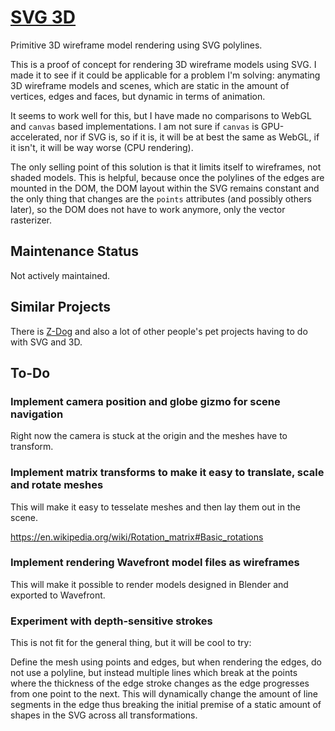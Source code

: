 # [SVG 3D](https://tomashubelbauer.github.io/svg-3d)

Primitive 3D wireframe model rendering using SVG polylines.

This is a proof of concept for rendering 3D wireframe models using SVG. I made
it to see if it could be applicable for a problem I'm solving: anymating 3D
wireframe models and scenes, which are static in the amount of vertices, edges
and faces, but dynamic in terms of animation.

It seems to work well for this, but I have made no comparisons to WebGL and
`canvas` based implementations. I am not sure if `canvas` is GPU-accelerated,
nor if SVG is, so if it is, it will be at best the same as WebGL, if it isn't,
it will be way worse (CPU rendering).

The only selling point of this solution is that it limits itself to wireframes,
not shaded models. This is helpful, because once the polylines of the edges are
mounted in the DOM, the DOM layout within the SVG remains constant and the only
thing that changes are the `points` attributes (and possibly others later), so
the DOM does not have to work anymore, only the vector rasterizer.

## Maintenance Status

Not actively maintained.

## Similar Projects

There is [Z-Dog](https://zzz.dog/) and also a lot of other people's pet projects
having to do with SVG and 3D.

## To-Do

### Implement camera position and globe gizmo for scene navigation

Right now the camera is stuck at the origin and the meshes have to transform.

### Implement matrix transforms to make it easy to translate, scale and rotate meshes

This will make it easy to tesselate meshes and then lay them out in the scene.

https://en.wikipedia.org/wiki/Rotation_matrix#Basic_rotations

### Implement rendering Wavefront model files as wireframes

This will make it possible to render models designed in Blender and exported to
Wavefront.

### Experiment with depth-sensitive strokes

This is not fit for the general thing, but it will be cool to try:

Define the mesh using points and edges, but when rendering the edges, do not use
a polyline, but instead multiple lines which break at the points where the
thickness of the edge stroke changes as the edge progresses from one point to
the next. This will dynamically change the amount of line segments in the edge
thus breaking the initial premise of a static amount of shapes in the SVG across
all transformations.
